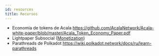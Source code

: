 ```yaml
---
id: resources
title: Recursos
---
```


- Economía de tokens de Acala https://github.com/AcalaNetwork/Acala-white-paper/blob/master/Acala_Token_Economy_Paper.pdf
- Lightpaper Subsocial ([Monetization](/docs/basics/architecture/monetization/tips))
- Parathreads de Polkadot https://wiki.polkadot.network/docs/ru/learn-parathreads

